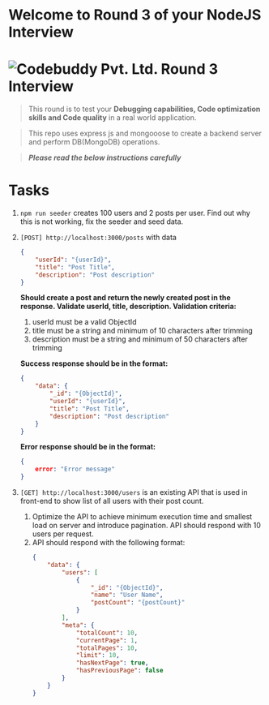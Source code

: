 # Welcome to Round 3 of your NodeJS Interview
# ![Codebuddy Pvt. Ltd. Round 3 Interview](https://codebuddy.co/assets/img/logo.png)

> This round is to test your **Debugging capabilities, Code optimization skills and Code quality** in a real world application.

> This repo uses express js and mongooose to create a backend server and perform DB(MongoDB) operations.

> **_Please read the below instructions carefully_**

# Tasks
1. `npm run seeder` creates 100 users and 2 posts per user. Find out why this is not working, fix the seeder and seed data.


2. `[POST] http://localhost:3000/posts` with data 
    ``` json
    {
        "userId": "{userId}",
        "title": "Post Title",
        "description": "Post description"
    }
    ``` 

    **Should create a post and return the newly created post in the response. Validate userId, title, description. Validation criteria:**
    1. userId must be a valid ObjectId
    2. title must be a string and minimum of 10 characters after trimming
    3. description must be a string and minimum of 50 characters after trimming

    **Success response should be in the format:**
    ``` json
    {
        "data": {
            "_id": "{ObjectId}",
            "userId": "{userId}",
            "title": "Post Title",
            "description": "Post description"
        }
    }
    ```
    **Error response should be in the format:**
    ``` json
    {
        error: "Error message"
    }
    ```

3. `[GET] http://localhost:3000/users` is an existing API that is used in front-end to show list of all users with their post count. 
    1. Optimize the API to achieve minimum execution time and smallest load on server and introduce pagination. API should respond with 10 users per request.
    2. API should respond with the following format:
        ``` json
        {
            "data": {
                "users": [
                    {
                        "_id": "{ObjectId}",
                        "name": "User Name",
                        "postCount": "{postCount}"
                    }
                ],
                "meta": {
                    "totalCount": 10,
                    "currentPage": 1,
                    "totalPages": 10,
                    "limit": 10,
                    "hasNextPage": true,
                    "hasPreviousPage": false
                }
            }
        }